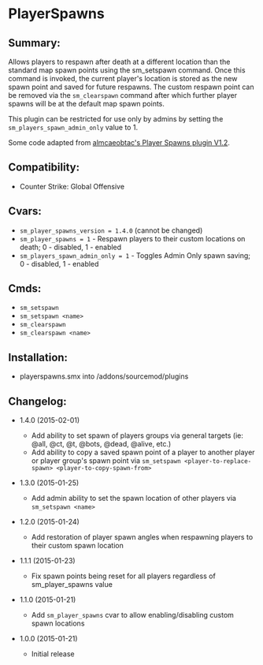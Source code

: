 # PlayerSpawns

## Summary:

Allows players to respawn after death at a different location than the 
standard map spawn points using the sm_setspawn command. Once this command 
is invoked, the current player's location is stored as the new spawn point 
and saved for future respawns. The custom respawn point can be removed via 
the `sm_clearspawn` command after which further player spawns will be at the 
default map spawn points.

This plugin can be restricted for use only by admins by setting the 
`sm_players_spawn_admin_only` value to 1.

Some code adapted from [almcaeobtac's Player Spawns plugin V1.2](https://forums.alliedmods.net/showthread.php?p=877834
).

## Compatibility:

* Counter Strike: Global Offensive

## Cvars:

* `sm_player_spawns_version = 1.4.0` (cannot be changed)
* `sm_player_spawns = 1` - Respawn players to their custom locations on death; 0 - disabled, 1 - enabled
* `sm_players_spawn_admin_only = 1` - Toggles Admin Only spawn saving; 0 - disabled, 1 - enabled

## Cmds:

* `sm_setspawn`
* `sm_setspawn <name>`
* `sm_clearspawn`
* `sm_clearspawn <name>`

## Installation:

* playerspawns.smx into /addons/sourcemod/plugins

## Changelog:

* 1.4.0 (2015-02-01)
  * Add ability to set spawn of players groups via general targets (ie: @all, @ct, @t, @bots, @dead, @alive, etc.)
  * Add ability to copy a saved spawn point of a player to another player or player group's spawn point via `sm_setspawn <player-to-replace-spawn> <player-to-copy-spawn-from>`
  
* 1.3.0 (2015-01-25)
  * Add admin ability to set the spawn location of other players via `sm_setspawn <name>`
  
* 1.2.0 (2015-01-24)
  * Add restoration of player spawn angles when respawning players to their custom spawn location

* 1.1.1 (2015-01-23)
  * Fix spawn points being reset for all players regardless of sm_player_spawns value

* 1.1.0 (2015-01-21)
  * Add `sm_player_spawns` cvar to allow enabling/disabling custom spawn locations

* 1.0.0 (2015-01-21)
  * Initial release 
